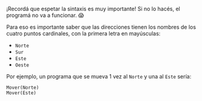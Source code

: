 ¡Recordá que espetar la sintaxis es muy importante! Si no lo hacés, el programá no va a funcionar. :scream:

Para eso es importante saber que las direcciones tienen los nombres de los cuatro puntos cardinales, con la primera letra en mayúsculas:

* `Norte`
* `Sur`
* `Este`
* `Oeste`

Por ejemplo, un programa que se mueva 1 vez al `Norte` y una al `Este` sería:

``` gobstones
Mover(Norte)
Mover(Este)
```
